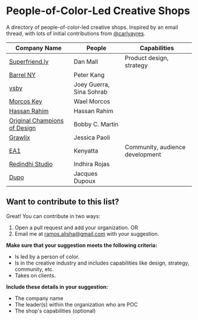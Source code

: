 # People-of-Color-Led Creative Shops
A directory of people-of-color-led creative shops. Inspired by an email thread, with lots of initial contributions from [@carlyayres](http://twitter.com/carlyayres).

| Company Name  | People | Capabilities |
| ------------- | ------------- | ------------- |
| [Superfriend.ly](http://superfriend.ly/) | Dan Mall | Product design, strategy |
| [Barrel NY](https://www.barrelny.com/) | Peter Kang | |
| [vsby](https://www.vsby.co) | Joey Guerra, Sina Sohrab | |
| [Morcos Key](http://morcoskey.com/Home) | Wael Morcos | |
| [Hassan Rahim](http://hassanrahim.com/) | Hassan Rahim | |
| [Original Champions of Design](http://originalchampionsofdesign.com/) | Bobby C. Martin | |
| [Grawlix](http://grawlixcreative.com/) | Jessica Paoli | |
| [EA1](https://twitter.com/kenyatta) | Kenyatta | Community, audience development |
| [Redindhi Studio](http://www.redindhi.com/) | Indhira Rojas |  |
| [Dupo](http://dupo.is/) | Jacques Dupoux | |


## Want to contribute to this list?
Great! You can contribute in two ways:

1. Open a pull request and add your organization.
OR
2. Email me at ramos.alisha@gmail.com with your suggestion.

**Make sure that your suggestion meets the following criteria:**
* Is led by a person of color.
* Is in the creative industry and includes capabilities like design, strategy, community, etc.
* Takes on clients.

**Include these details in your suggestion:**
* The company name
* The leader(s) within the organization who are POC
* The shop's capabilities (optional)
